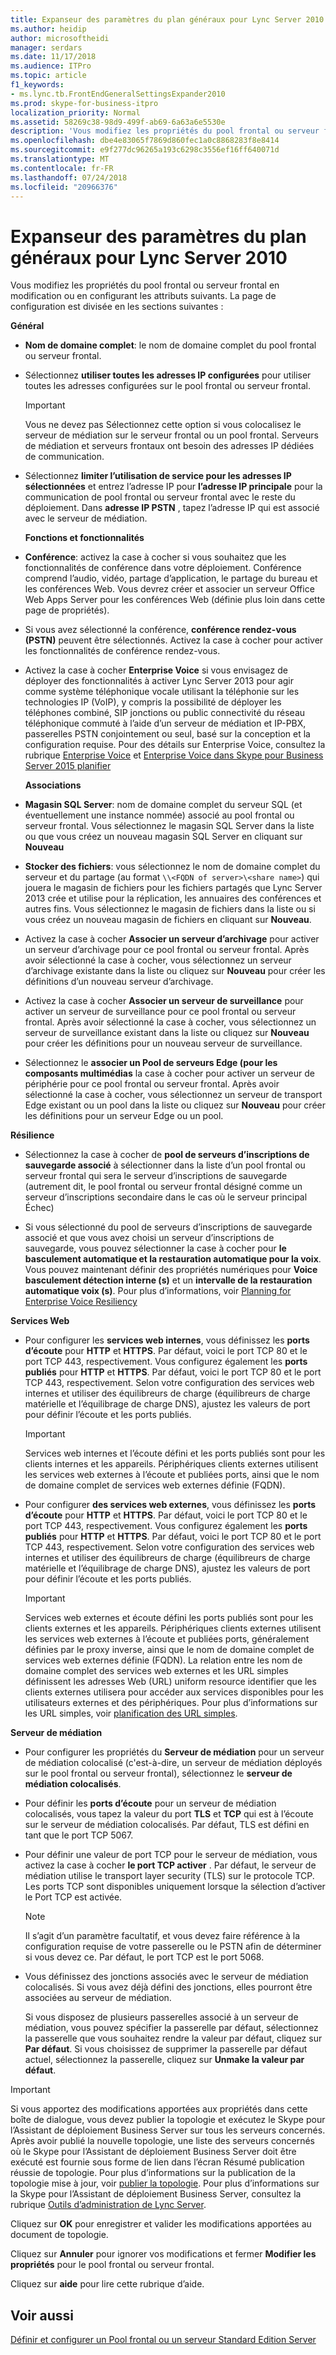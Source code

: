 ```yaml
---
title: Expanseur des paramètres du plan généraux pour Lync Server 2010
ms.author: heidip
author: microsoftheidi
manager: serdars
ms.date: 11/17/2018
ms.audience: ITPro
ms.topic: article
f1_keywords:
- ms.lync.tb.FrontEndGeneralSettingsExpander2010
ms.prod: skype-for-business-itpro
localization_priority: Normal
ms.assetid: 58269c38-98d9-499f-ab69-6a63a6e5530e
description: 'Vous modifiez les propriétés du pool frontal ou serveur frontal en modification ou en configurant les attributs suivants. La page de configuration est divisée en les sections suivantes :'
ms.openlocfilehash: dbe4e83065f7869d860fec1a0c8868283f8e8414
ms.sourcegitcommit: e9f277dc96265a193c6298c3556ef16ff640071d
ms.translationtype: MT
ms.contentlocale: fr-FR
ms.lasthandoff: 07/24/2018
ms.locfileid: "20966376"
---
```

# <a name="front-end-general-settings-expander-for-lync-server-2010"></a>Expanseur des paramètres du plan généraux pour Lync Server 2010
 
Vous modifiez les propriétés du pool frontal ou serveur frontal en modification ou en configurant les attributs suivants. La page de configuration est divisée en les sections suivantes :
  
 **Général**
  
- **Nom de domaine complet**: le nom de domaine complet du pool frontal ou serveur frontal.
    
- Sélectionnez **utiliser toutes les adresses IP configurées** pour utiliser toutes les adresses configurées sur le pool frontal ou serveur frontal.
    
    > [!IMPORTANT]
    > Vous ne devez pas Sélectionnez cette option si vous colocalisez le serveur de médiation sur le serveur frontal ou un pool frontal. Serveurs de médiation et serveurs frontaux ont besoin des adresses IP dédiées de communication. 
  
- Sélectionnez **limiter l’utilisation de service pour les adresses IP sélectionnées** et entrez l’adresse IP pour **l’adresse IP principale** pour la communication de pool frontal ou serveur frontal avec le reste du déploiement. Dans **adresse IP PSTN** , tapez l’adresse IP qui est associé avec le serveur de médiation.
    
    **Fonctions et fonctionnalités**
    
- **Conférence**: activez la case à cocher si vous souhaitez que les fonctionnalités de conférence dans votre déploiement. Conférence comprend l’audio, vidéo, partage d’application, le partage du bureau et les conférences Web. Vous devrez créer et associer un serveur Office Web Apps Server pour les conférences Web (définie plus loin dans cette page de propriétés).
    
- Si vous avez sélectionné la conférence, **conférence rendez-vous (PSTN)** peuvent être sélectionnés. Activez la case à cocher pour activer les fonctionnalités de conférence rendez-vous.
    
- Activez la case à cocher **Enterprise Voice** si vous envisagez de déployer des fonctionnalités à activer Lync Server 2013 pour agir comme système téléphonique vocale utilisant la téléphonie sur les technologies IP (VoIP), y compris la possibilité de déployer les téléphones combiné, SIP jonctions ou public connectivité du réseau téléphonique commuté à l’aide d’un serveur de médiation et IP-PBX, passerelles PSTN conjointement ou seul, basé sur la conception et la configuration requise. Pour des détails sur Enterprise Voice, consultez la rubrique [Enterprise Voice](http://technet.microsoft.com/library/c9da8099-6f4f-4346-ac67-f041bb96072c.aspx) et [Enterprise Voice dans Skype pour Business Server 2015 planifier](../../plan-your-deployment/enterprise-voice-solution/enterprise-voice.md)
    
    **Associations**
    
- **Magasin SQL Server**: nom de domaine complet du serveur SQL (et éventuellement une instance nommée) associé au pool frontal ou serveur frontal. Vous sélectionnez le magasin SQL Server dans la liste ou que vous créez un nouveau magasin SQL Server en cliquant sur **Nouveau**
    
- **Stocker des fichiers**: vous sélectionnez le nom de domaine complet du serveur et du partage (au format `\\<FQDN of server>\<share name>`) qui jouera le magasin de fichiers pour les fichiers partagés que Lync Server 2013 crée et utilise pour la réplication, les annuaires des conférences et autres fins. Vous sélectionnez le magasin de fichiers dans la liste ou si vous créez un nouveau magasin de fichiers en cliquant sur **Nouveau**.
    
- Activez la case à cocher **Associer un serveur d’archivage** pour activer un serveur d’archivage pour ce pool frontal ou serveur frontal. Après avoir sélectionné la case à cocher, vous sélectionnez un serveur d’archivage existante dans la liste ou cliquez sur **Nouveau** pour créer les définitions d’un nouveau serveur d’archivage.
    
- Activez la case à cocher **Associer un serveur de surveillance** pour activer un serveur de surveillance pour ce pool frontal ou serveur frontal. Après avoir sélectionné la case à cocher, vous sélectionnez un serveur de surveillance existant dans la liste ou cliquez sur **Nouveau** pour créer les définitions pour un nouveau serveur de surveillance.
    
- Sélectionnez le **associer un Pool de serveurs Edge (pour les composants multimédias** la case à cocher pour activer un serveur de périphérie pour ce pool frontal ou serveur frontal. Après avoir sélectionné la case à cocher, vous sélectionnez un serveur de transport Edge existant ou un pool dans la liste ou cliquez sur **Nouveau** pour créer les définitions pour un serveur Edge ou un pool.
    
 **Résilience**
  
- Sélectionnez la case à cocher de **pool de serveurs d’inscriptions de sauvegarde associé** à sélectionner dans la liste d’un pool frontal ou serveur frontal qui sera le serveur d’inscriptions de sauvegarde (autrement dit, le pool frontal ou serveur frontal désigné comme un serveur d’inscriptions secondaire dans le cas où le serveur principal Échec)
    
- Si vous sélectionné du pool de serveurs d’inscriptions de sauvegarde associé et que vous avez choisi un serveur d’inscriptions de sauvegarde, vous pouvez sélectionner la case à cocher pour **le basculement automatique et la restauration automatique pour la voix**. Vous pouvez maintenant définir des propriétés numériques pour **Voice basculement détection interne (s)** et un **intervalle de la restauration automatique voix (s)**. Pour plus d’informations, voir [Planning for Enterprise Voice Resiliency](http://technet.microsoft.com/library/ca116700-1055-4ca5-9b87-4c7f380c3655.aspx)
    
 **Services Web**
  
- Pour configurer les **services web internes**, vous définissez les **ports d’écoute** pour **HTTP** et **HTTPS**. Par défaut, voici le port TCP 80 et le port TCP 443, respectivement. Vous configurez également les **ports publiés** pour **HTTP** et **HTTPS**. Par défaut, voici le port TCP 80 et le port TCP 443, respectivement. Selon votre configuration des services web internes et utiliser des équilibreurs de charge (équilibreurs de charge matérielle et l’équilibrage de charge DNS), ajustez les valeurs de port pour définir l’écoute et les ports publiés.
    
    > [!IMPORTANT]
    > Services web internes et l’écoute défini et les ports publiés sont pour les clients internes et les appareils. Périphériques clients externes utilisent les services web externes à l’écoute et publiées ports, ainsi que le nom de domaine complet de services web externes définie (FQDN). 
  
- Pour configurer **des services web externes**, vous définissez les **ports d’écoute** pour **HTTP** et **HTTPS**. Par défaut, voici le port TCP 80 et le port TCP 443, respectivement. Vous configurez également les **ports publiés** pour **HTTP** et **HTTPS**. Par défaut, voici le port TCP 80 et le port TCP 443, respectivement. Selon votre configuration des services web internes et utiliser des équilibreurs de charge (équilibreurs de charge matérielle et l’équilibrage de charge DNS), ajustez les valeurs de port pour définir l’écoute et les ports publiés.
    
    > [!IMPORTANT]
    > Services web externes et écoute défini les ports publiés sont pour les clients externes et les appareils. Périphériques clients externes utilisent les services web externes à l’écoute et publiées ports, généralement définies par le proxy inverse, ainsi que le nom de domaine complet de services web externes définie (FQDN). La relation entre les nom de domaine complet des services web externes et les URL simples définissent les adresses Web (URL) uniform resource identifier que les clients externes utilisera pour accéder aux services disponibles pour les utilisateurs externes et des périphériques. Pour plus d’informations sur les URL simples, voir [planification des URL simples](http://technet.microsoft.com/library/20e4f4b6-b7ff-4297-b00d-d1211ee800ac.aspx). 
  
 **Serveur de médiation**
  
- Pour configurer les propriétés du **Serveur de médiation** pour un serveur de médiation colocalisé (c'est-à-dire, un serveur de médiation déployés sur le pool frontal ou serveur frontal), sélectionnez le **serveur de médiation colocalisés**.
    
- Pour définir les **ports d’écoute** pour un serveur de médiation colocalisés, vous tapez la valeur du port **TLS** et **TCP** qui est à l’écoute sur le serveur de médiation colocalisés. Par défaut, TLS est défini en tant que le port TCP 5067.
    
- Pour définir une valeur de port TCP pour le serveur de médiation, vous activez la case à cocher **le port TCP activer** . Par défaut, le serveur de médiation utilise le transport layer security (TLS) sur le protocole TCP. Les ports TCP sont disponibles uniquement lorsque la sélection d’activer le Port TCP est activée.
    
    > [!NOTE]
    > Il s’agit d’un paramètre facultatif, et vous devez faire référence à la configuration requise de votre passerelle ou le PSTN afin de déterminer si vous devez ce. Par défaut, le port TCP est le port 5068. 
  
- Vous définissez des jonctions associés avec le serveur de médiation colocalisés. Si vous avez déjà défini des jonctions, elles pourront être associées au serveur de médiation.
    
    Si vous disposez de plusieurs passerelles associé à un serveur de médiation, vous pouvez spécifier la passerelle par défaut, sélectionnez la passerelle que vous souhaitez rendre la valeur par défaut, cliquez sur **Par défaut**. Si vous choisissez de supprimer la passerelle par défaut actuel, sélectionnez la passerelle, cliquez sur **Unmake la valeur par défaut**.
    
> [!IMPORTANT]
> Si vous apportez des modifications apportées aux propriétés dans cette boîte de dialogue, vous devez publier la topologie et exécutez le Skype pour l’Assistant de déploiement Business Server sur tous les serveurs concernés. Après avoir publié la nouvelle topologie, une liste des serveurs concernés où le Skype pour l’Assistant de déploiement Business Server doit être exécuté est fournie sous forme de lien dans l’écran Résumé publication réussie de topologie. Pour plus d’informations sur la publication de la topologie mise à jour, voir [publier la topologie](http://technet.microsoft.com/library/3b5a744b-b3a8-4538-a55e-e2e4f72dff47.aspx). Pour plus d’informations sur la Skype pour l’Assistant de déploiement Business Server, consultez la rubrique [Outils d’administration de Lync Server](http://technet.microsoft.com/library/9b006f93-4f3d-461d-89b8-e80a34fdb3c5.aspx). 
  
Cliquez sur **OK** pour enregistrer et valider les modifications apportées au document de topologie.
  
Cliquez sur **Annuler** pour ignorer vos modifications et fermer **Modifier les propriétés** pour le pool frontal ou serveur frontal.
  
Cliquez sur **aide** pour lire cette rubrique d’aide.
  
## <a name="see-also"></a>Voir aussi

[Définir et configurer un Pool frontal ou un serveur Standard Edition Server](http://technet.microsoft.com/library/713fc263-23dd-414a-b001-82932e4fe966.aspx)